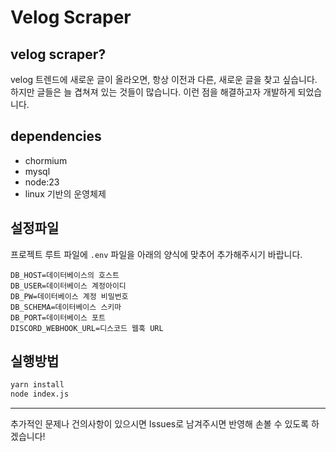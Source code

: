 # Velog Scraper

## velog scraper?

velog 트렌드에 새로운 글이 올라오면, 항상 이전과 다른, 새로운 글을 찾고 싶습니다. 하지만 글들은 늘 겹쳐져 있는 것들이 많습니다. 이런 점을 해결하고자 개발하게 되었습니다.


## dependencies
- chormium
- mysql
- node:23
- linux 기반의 운영체제


## 설정파일
프로젝트 루트 파일에 <code>.env</code> 파일을 아래의 양식에 맞추어 추가해주시기 바랍니다.
```
DB_HOST=데이터베이스의 호스트
DB_USER=데이터베이스 계정아이디
DB_PW=데이터베이스 계정 비밀번호
DB_SCHEMA=데이터베이스 스키마
DB_PORT=데이터베이스 포트
DISCORD_WEBHOOK_URL=디스코드 웹훅 URL
```

## 실행방법
```sh
yarn install
node index.js
```

---
추가적인 문제나 건의사항이 있으시면 Issues로 남겨주시면 반영해 손볼 수 있도록 하겠습니다!
